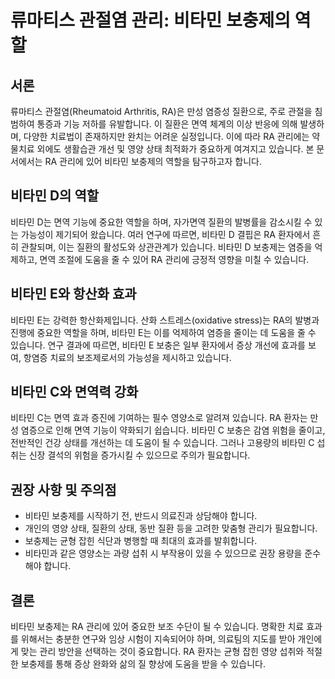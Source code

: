 # 류마티스 관절염 관리: 비타민 보충제의 역할

## 서론

류마티스 관절염(Rheumatoid Arthritis, RA)은 만성 염증성 질환으로, 주로 관절을 침범하여 통증과 기능 저하를 유발합니다. 이 질환은 면역 체계의 이상 반응에 의해 발생하며, 다양한 치료법이 존재하지만 완치는 어려운 실정입니다. 이에 따라 RA 관리에는 약물치료 외에도 생활습관 개선 및 영양 상태 최적화가 중요하게 여겨지고 있습니다. 본 문서에서는 RA 관리에 있어 비타민 보충제의 역할을 탐구하고자 합니다.

## 비타민 D의 역할

비타민 D는 면역 기능에 중요한 역할을 하며, 자가면역 질환의 발병률을 감소시킬 수 있는 가능성이 제기되어 왔습니다. 여러 연구에 따르면, 비타민 D 결핍은 RA 환자에서 흔히 관찰되며, 이는 질환의 활성도와 상관관계가 있습니다. 비타민 D 보충제는 염증을 억제하고, 면역 조절에 도움을 줄 수 있어 RA 관리에 긍정적 영향을 미칠 수 있습니다.

## 비타민 E와 항산화 효과

비타민 E는 강력한 항산화제입니다. 산화 스트레스(oxidative stress)는 RA의 발병과 진행에 중요한 역할을 하며, 비타민 E는 이를 억제하여 염증을 줄이는 데 도움을 줄 수 있습니다. 연구 결과에 따르면, 비타민 E 보충은 일부 환자에서 증상 개선에 효과를 보여, 항염증 치료의 보조제로서의 가능성을 제시하고 있습니다.

## 비타민 C와 면역력 강화

비타민 C는 면역 효과 증진에 기여하는 필수 영양소로 알려져 있습니다. RA 환자는 만성 염증으로 인해 면역 기능이 약화되기 쉽습니다. 비타민 C 보충은 감염 위험을 줄이고, 전반적인 건강 상태를 개선하는 데 도움이 될 수 있습니다. 그러나 고용량의 비타민 C 섭취는 신장 결석의 위험을 증가시킬 수 있으므로 주의가 필요합니다.

## 권장 사항 및 주의점

- 비타민 보충제를 시작하기 전, 반드시 의료진과 상담해야 합니다. 
- 개인의 영양 상태, 질환의 상태, 동반 질환 등을 고려한 맞춤형 관리가 필요합니다.
- 보충제는 균형 잡힌 식단과 병행할 때 최대의 효과를 발휘합니다.
- 비타민과 같은 영양소는 과량 섭취 시 부작용이 있을 수 있으므로 권장 용량을 준수해야 합니다.

## 결론

비타민 보충제는 RA 관리에 있어 중요한 보조 수단이 될 수 있습니다. 명확한 치료 효과를 위해서는 충분한 연구와 임상 시험이 지속되어야 하며, 의료팀의 지도를 받아 개인에게 맞는 관리 방안을 선택하는 것이 중요합니다. RA 환자는 균형 잡힌 영양 섭취와 적절한 보충제를 통해 증상 완화와 삶의 질 향상에 도움을 받을 수 있습니다.